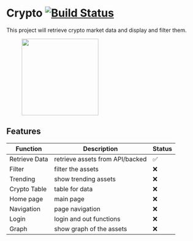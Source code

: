 # Crypto [![Build Status](https://github.com/mgrobertso/crypto/actions/workflows/manual.yml/badge.svg)](https://github.com/mgrobertso/crypto)
This project  will retrieve crypto market data and display and filter them.
<figure>
<img src="https://foreignpolicy.com/wp-content/themes/foreign-policy-2017/assets/src/images/power-maps/future-of-money-part-2/Bitcoin.png" width="200" height="200">
</figure>

## Features
| Function | Description |Status|
| --- | --- |---|
| Retrieve Data | retrieve assets from API/backed |:white_check_mark:|
| Filter| filter the assets  |:x:|
| Trending| show trending assets |:x:|
| Crypto Table| table for data |:x:|
| Home page| main page |:x:|
| Navigation| page navigation |:x:|
| Login| login and out functions |:x:|
| Graph| show graph of the assets  |:x:|


